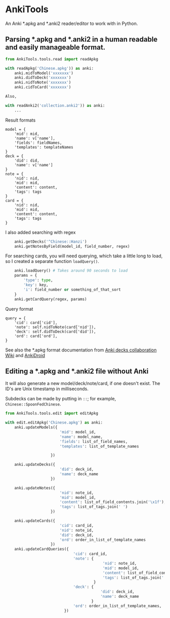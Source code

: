 # AnkiTools

An Anki \*.apkg and \*.anki2 reader/editor to work with in Python.

## Parsing \*.apkg and \*.anki2 in a human readable and easily manageable format.

```python
from AnkiTools.tools.read import readApkg

with readApkg('Chinese.apkg')) as anki:
    anki.midToModel('xxxxxxx')
    anki.didToDeck('xxxxxxx')
    anki.nidToNote('xxxxxxx')
    anki.cidToCard('xxxxxxx')

Also,

with readAnki2('collection.anki2')) as anki:
    ...
```

Result formats
```
model = {
    'mid': mid,
    'name': v['name'],
    'fields': fieldNames,
    'templates': templateNames
}
deck = {
    'did': did,
    'name': v['name']
}
note = {
    'nid': nid,
    'mid': mid,
    'content': content,
    'tags': tags
}
card = {
    'nid': nid,
    'mid': mid,
    'content': content,
    'tags': tags
}
```

I also added searching with regex
```python
    anki.getDecks('^Chinese::Hanzi')
    anki.getNotesByField(model_id, field_number, regex)
```

For searching cards, you will need querying, which take a little long to load, so I created a separate function `loadQuery()`.
```python
    anki.loadQuery() # Takes around 90 seconds to load
    params = {
        'type': type,
        'key': key,
        'i': field_number or something_of_that_sort
    }
    anki.getCardQuery(regex, params)
```

Query format
```
query = {
    'cid': card['cid'],
    'note': self.nidToNote(card['nid']),
    'deck': self.didToDeck(card['did']),
    'ord': card['ord'],
}
```

See also the \*.apkg format documentation from [Anki decks collaboration Wiki](http://decks.wikia.com/wiki/Anki_APKG_format_documentation) and [AnkiDroid](https://github.com/ankidroid/Anki-Android/wiki/Database-Structure)

## Editing a \*.apkg and \*.anki2 file without Anki

It will also generate a new model/deck/note/card, if one doesn't exist. The ID's are Unix timestamp in milliseconds.

Subdecks can be made by putting in `::`; for example, `Chinese::SpoonFedChinese`.

```python
from AnkiTools.tools.edit import editApkg

with edit.editApkg('Chinese.apkg') as anki:
    anki.updateModels({
                        'mid': model_id,
                        'name': model_name,
                        'fields': list_of_field_names,
                        'templates': list_of_template_names

                    })

    anki.updateDecks({
                        'did': deck_id,
                        'name': deck_name
                    })

    anki.updateNotes({
                        'nid': note_id,
                        'mid': model_id,
                        'content': list_of_field_contents.join('\x1f'),
                        'tags': list_of_tags.join(' ')
                    })

    anki.updateCards({
                        'cid': card_id,
                        'nid': note_id,
                        'did': deck_id,
                        'ord': order_in_list_of_template_names
                    })
    anki.updateCardQueries({
                              'cid': card_id,
                              'note': {
                                           'nid': note_id,
                                           'mid': model_id,
                                           'content': list_of_field_contents.join('\x1f'),
                                           'tags': list_of_tags.join(' ')
                                       }
                              'deck': {
                                          'did': deck_id,
                                          'name': deck_name
                                      }
                              'ord': order_in_list_of_template_names,
                          })
```
